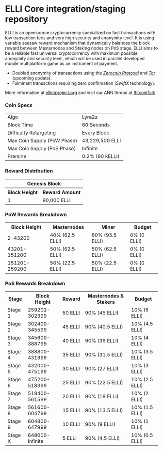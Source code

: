 ELLI Core integration/staging repository
=====================================

ELLI is an opensource cryptocurrency specialized on fast transactions with low transaction fees and very high security and anonymity level.
It is using variable seesaw reward mechanism that dynamically balances the block reward between Masternodes and Staking nodes on PoS stage.
ELLI aims to be a reliable fast universal cryptocurrency with maximum possible anonymity and security level, which will be used in parallel developed mobile multiplatform game as an instrument of payment.
- Doubled anonymity of transactions using the [_Zerocoin Protocol_](https://en.wikipedia.org/wiki/Zerocoin) and [_Tor_](https://www.torproject.org/) (upcoming update).
- Fulminant transactions requiring zero confirmation (_SwiftX_ technology).

More information at [elliotproject.org](https://elliotproject.org)
and visit our ANN thread at [BitcoinTalk](https://www.bitcointalk.org)

### Coin Specs
<table>
<tr><td>Algo</td><td>Lyra2z</td></tr>
<tr><td>Block Time</td><td>60 Seconds</td></tr>
<tr><td>Difficulty Retargeting</td><td>Every Block</td></tr>
<tr><td>Max Coin Supply (PoW Phase)</td><td>43,229,500 ELLI</td></tr>
<tr><td>Max Coin Supply (PoS Phase)</td><td>Infinite</td></tr>
<tr><td>Premine</td><td>0.2% (90 kELLI)</td></tr>
</table>

### Reward Distribution

<table>
<th colspan=4>Genesis Block</th>
<tr><th>Block Height</th><th>Reward Amount</th></tr>
<tr><td>1</td><td>90,000 ELLI</td></tr>
</table>

### PoW Rewards Breakdown

<table>
<th>Block Height</th><th>Masternodes</th><th>Miner</th><th>Budget</th>
<tr><td>2-43200</td><td>40% (62.5 ELLI)</td><td>60% (93.5 ELLI)</td><td>0% (0 ELLI)</td></tr>
<tr><td>43201-151200</td><td>50% (62.5 ELLI)</td><td>50% (62.5 ELLI)</td><td>0% (0 ELLI)</td></tr>
<tr><td>151201-259200</td><td>50% (22.5 ELLI)</td><td>50% (22.5 ELLI)</td><td>0% (0 ELLI)</td></tr>
</table>

### PoS Rewards Breakdown

<table>
<th>Stage</th><th>Block Height</th><th>Reward</th><th>Masternodes & Stakers</th><th>Budget</th>
<tr><td>Stage 1</td><td>259201-302399</td><td>50 ELLI</td><td>90% (45 ELLI)</td><td>10% (5 ELLI)</td></tr>
<tr><td>Stage 2</td><td>302400-345599</td><td>45 ELLI</td><td>90% (40.5 ELLI)</td><td>10% (4.5 ELLI)</td></tr>
<tr><td>Stage 3</td><td>345600-388799</td><td>40 ELLI</td><td>90% (36 ELLI)</td><td>10% (4 ELLI)</td></tr>
<tr><td>Stage 4</td><td>388800-431999</td><td>35 ELLI</td><td>90% (31.5 ELLI)</td><td>10% (3.5 ELLI)</td></tr>
<tr><td>Stage 5</td><td>432000-475199</td><td>30 ELLI</td><td>90% (27 ELLI)</td><td>10% (3 ELLI)</td></tr>
<tr><td>Stage 6</td><td>475200-518399</td><td>25 ELLI</td><td>90% (22.5 ELLI)</td><td>10% (2.5 ELLI)</td></tr>
<tr><td>Stage 7</td><td>518400-561599</td><td>20 ELLI</td><td>90% (18 ELLI)</td><td>10% (2 ELLI)</td></tr>
<tr><td>Stage 8</td><td>561600-604799</td><td>15 ELLI</td><td>90% (13.5 ELLI)</td><td>10% (1.5 ELLI)</td></tr>
<tr><td>Stage 9</td><td>604800-647999</td><td>10 ELLI</td><td>90% (9 ELLI)</td><td>10% (1 ELLI)</td></tr>
<tr><td>Stage X</td><td>648000-Infinite</td><td>5 ELLI</td><td>90% (4.5 ELLI)</td><td>10% (0.5 ELLI)</td></tr>
</table>